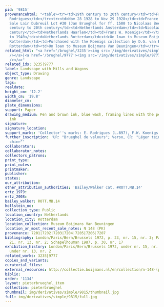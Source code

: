 ```yaml
---
pid: '9815'
provenancehtml: "<table><tr><td>19th century to 20th century</td><td>France Paris</td><td>Eugène
  Rodrigues</td></tr><tr><td>Nov 28 1928 to Nov 29 1928</td><td>France Paris</td><td>His
  Sale Lair Dubreuil Lot #30 (Jan Brueghel for ff. 1500 to Nicolaas Beets)</td></tr><tr><td>19th
  century to 20th century</td><td>Netherlands Amsterdam</td><td>Nicolaas Beets (dealer)</td></tr><tr><td>20th
  century</td><td>Netherlands Haarlem</td><td>Franz W. Koenigs</td></tr><tr><td>1935
  to 1940</td><td>Netherlands Rotterdam</td><td>On loan to Museum Boijmans Van Beuningen</td></tr><tr><td></td><td>Netherlands
  Rotterdam</td><td>Purchased with the Koenigs collection by D.G. van Benuningen</td></tr><tr><td>1940</td><td>Netherlands
  Rotterdam</td><td>On loan to Museum Boijmans Van Beuningen</td></tr></table>"
related_html: "<a href='/brughel/3235'><img src='/img/derivatives/simple/3235/thumbnail.jpg'
  /></a>|<a href='/brughel/9777'><img src='/img/derivatives/simple/9777/thumbnail.jpg'
  /></a>"
related_ids: 3235|9777
label: Landscape with Mills and Wagons
object_type: Drawing
genre: Landscape
tags:
realdate:
height_cm: '12.2'
width_cm: '19.8'
diameter_cm:
plate_dimensions:
support: Paper
drawing_medium: Pen and brown ink, blue wash, framing lines with the pen in brown
  ink
signature:
signature_location:
support_marks: 'Collector''s marks: E. Rodrigues (L.897), F.W. Koenigs (L.1023a)'
further_inscription: 'UR: "Brueghel de velours"; Verso, CR: "Léger teint encre de
  chine"'
collaborators:
collaborator_notes:
collectors_patrons:
print_type:
print_notes:
printmaker:
publisher:
states:
our_attribution:
other_attribution_authorities: 'Bailey/Walker cat. #ROTT.MB.14'
ertz_1979:
ertz_2008:
bailey_walker: ROTT.MB.14
hollstein_no:
collection_type: Public
location_country: Netherlands
location_city: Rotterdam
location_collection: Museum Boijmans Van Beuningen
location_or_most_recent_sale_notes: N 148 (PK)
provenance: 7201|7202|7203|7204|7205|7206|7207
bibliography: London/Paris/Bern/Brussels 1972, p. 23, nr. 15, nr. 3; Paris 1974, p.
  21, nr. 13, nr. 2; Schapelhouman 1987, p. 30, nr. 17
exhibition_history: London/Paris/Bern/Brussels 1972, under nr. 15, nr. 3|Paris 1974,
  under nr. 13, nr. 2
related_works: 3235|9777
copies_and_variants:
curatorial_files:
external_resources: http://collectie.boijmans.nl/en/collection/n-148-(pk)
biblio:
order: '1134'
layout: pieterbrueghel_item
collection: pieterbrueghel
thumbnail: img/derivatives/simple/9815/thumbnail.jpg
full: img/derivatives/simple/9815/full.jpg
---
```

